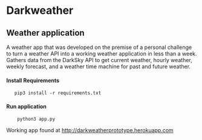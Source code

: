 # Darkweather

## Weather application


A weather app that was developed on the premise of a personal challenge to turn a weather API into a working weather application in less than a week.  Gathers data from the DarkSky API to get current weather, hourly weather, weekly forecast, and a weather time machine for past and future weather. 

#### Install Requirements

```
   pip3 install -r requirements.txt

```
#### Run application

```
    python3 app.py

```


Working app found at <http://darkweatherprototype.herokuapp.com> 
